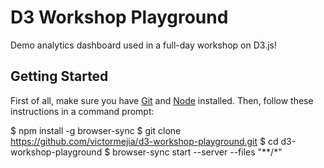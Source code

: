 # D3 Workshop Playground

Demo analytics dashboard used in a full-day workshop on D3.js!

## Getting Started

First of all, make sure you have [Git](https://git-scm.com/) and [Node](https://nodejs.org/en/) installed. Then, follow these instructions in a command prompt:

$ npm install -g browser-sync
$ git clone https://github.com/victormejia/d3-workshop-playground.git
$ cd d3-workshop-playground
$ browser-sync start --server --files "**/*"
